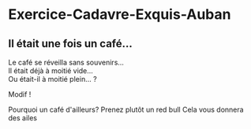 # Exercice-Cadavre-Exquis-Auban

<h2>
  Il était une fois un café...
</h2>

<p>
  Le café se réveilla sans souvenirs...</br>
  Il était déjà à moitié vide...</br>
  Ou était-il à moitié plein... ?
</p>

Modif !

<p>
Pourquoi un café d'ailleurs?
Prenez plutôt un red bull
Cela vous donnera des ailes
</p>
